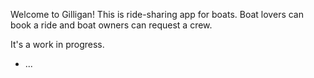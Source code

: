 Welcome to Gilligan! This is ride-sharing app for boats. Boat lovers can book a ride and boat owners can request a crew.

It's a work in progress. 
* ...
